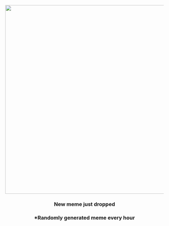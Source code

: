 <p align="center">
        <img src="https://i.redd.it/qgin6b2nhq0a1.jpg" width="600" height="600">
        </p>
        <h3 align="center">New meme just dropped</h3>
        <h3 align="center">*Randomly generated meme every hour</h3>
    